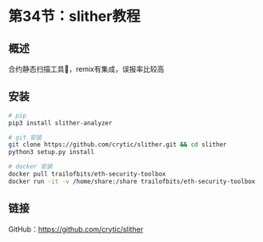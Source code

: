 # 第34节：slither教程

## 概述

合约静态扫描工具🔧，remix有集成，误报率比较高



## 安装

```sh
# pip
pip3 install slither-analyzer

# git 安装
git clone https://github.com/crytic/slither.git && cd slither
python3 setup.py install

# docker 安装
docker pull trailofbits/eth-security-toolbox
docker run -it -v /home/share:/share trailofbits/eth-security-toolbox
```





## 链接

GitHub：https://github.com/crytic/slither

